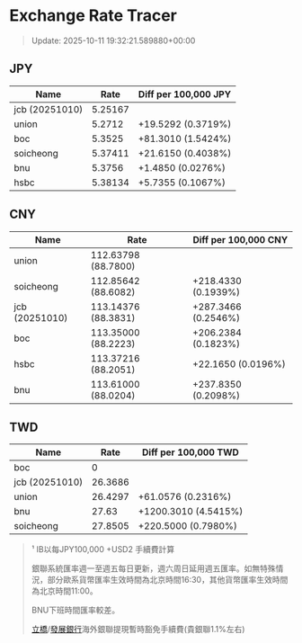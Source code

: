 # Exchange Rate Tracer

> Update: 2025-10-11 19:32:21.589880+00:00

## JPY

| Name           |    Rate | Diff per 100,000 JPY   |
|----------------|---------|------------------------|
| jcb (20251010) | 5.25167 |                        |
| union          | 5.2712  | +19.5292 (0.3719%)     |
| boc            | 5.3525  | +81.3010 (1.5424%)     |
| soicheong      | 5.37411 | +21.6150 (0.4038%)     |
| bnu            | 5.3756  | +1.4850 (0.0276%)      |
| hsbc           | 5.38134 | +5.7355 (0.1067%)      |

## CNY

| Name           | Rate                | Diff per 100,000 CNY   |
|----------------|---------------------|------------------------|
| union          | 112.63798	(88.7800) |                        |
| soicheong      | 112.85642	(88.6082) | +218.4330 (0.1939%)    |
| jcb (20251010) | 113.14376	(88.3831) | +287.3466 (0.2546%)    |
| boc            | 113.35000	(88.2223) | +206.2384 (0.1823%)    |
| hsbc           | 113.37216	(88.2051) | +22.1650 (0.0196%)     |
| bnu            | 113.61000	(88.0204) | +237.8350 (0.2098%)    |

## TWD

| Name           |    Rate | Diff per 100,000 TWD   |
|----------------|---------|------------------------|
| boc            |  0      |                        |
| jcb (20251010) | 26.3686 |                        |
| union          | 26.4297 | +61.0576 (0.2316%)     |
| bnu            | 27.63   | +1200.3010 (4.5415%)   |
| soicheong      | 27.8505 | +220.5000 (0.7980%)    |


> ¹ IB以每JPY100,000 +USD2 手續費計算
>
> 銀聯系統匯率週一至週五每日更新，週六周日延用週五匯率。如無特殊情況，部分歐系貨幣匯率生效時間為北京時間16:30，其他貨幣匯率生效時間為北京時間11:00。
>
> BNU下班時間匯率較差。
>
> [立橋](https://www.wlbank.com.mo/uploads/ueditor/file/20181211/1544536513900230.pdf)/[發展銀行](https://www.mdb.com.mo/Service_Charges_20230728.pdf)海外銀聯提現暫時豁免手續費(貴銀聯1.1%左右)

